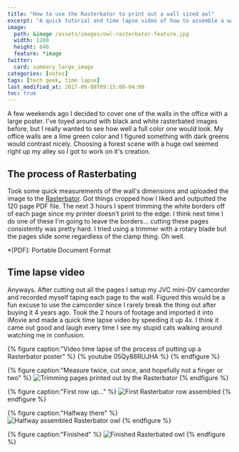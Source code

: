 ```yaml
---
title: "How to use the Rasterbator to print out a wall sized owl"
excerpt: "A quick tutorial and time lapse video of how to assemble a wall sized poster using The Rasterbator."
image: 
  path: &image /assets/images/owl-rasterbator-feature.jpg
  width: 1280
  height: 640
  feature: *image
twitter:
  card: summary_large_image
categories: [notes]
tags: [tech geek, time lapse]
last_modified_at: 2017-09-08T09:15:00-04:00
toc: true
---
```


A few weekends ago I decided to cover one of the walls in the office with a large poster. I've toyed around with black and white rasterbated images before, but I really wanted to see how well a full color one would look. My office walls are a lime green color and I figured something with dark greens would contrast nicely. Choosing a forest scene with a huge owl seemed right up my alley so I got to work on it's creation.

## The process of Rasterbating

Took some quick measurements of the wall's dimensions and uploaded the image to the [Rasterbator](http://arje.net/rasterbator). Got things cropped how I liked and outputted the 120 page PDF file. The next 3 hours I spent trimming the white borders off of each page since my printer doesn't print to the edge. I think next time I do one of these I'm going to leave the borders... cutting these pages consistently was pretty hard. I tried using a trimmer with a rotary blade but the pages slide some regardless of the clamp thing. Oh well.

*[PDF]: Portable Document Format

## Time lapse video

Anyways. After cutting out all the pages I setup my JVC mini-DV camcorder and recorded myself taping each page to the wall. Figured this would be a fun excuse to use the camcorder since I rarely break the thing out after buying it 4 years ago. Took the 2 hours of footage and imported it into iMovie and made a quick time lapse video by speeding it up 4x. I think it came out good and laugh every time I see my stupid cats walking around watching me in confusion.

{% figure caption:"Video time lapse of the process of putting up a Rasterbator poster" %}
{% youtube 05Qy88RUJHA %}
{% endfigure %}

{% figure caption:"Measure twice, cut once, and hopefully not a finger or two" %}
![Trimming pages printed out by the Rasterbator](/assets/images/rasterbator-trimming-pages.jpg)
{% endfigure %}

{% figure caption:"First row up..." %}
![First Rasterbator row assembled](/assets/images/rasterbator-firstrow-owl.jpg)
{% endfigure %}

{% figure caption:"Halfway there" %}
![Halfway assembled Rasterbator owl](/assets/images/rasterbator-halfway-owl.jpg)
{% endfigure %}

{% figure caption:"Finished" %}
![Finished Rasterbated owl](/assets/images/rasterbator-finished-owl.jpg)
{% endfigure %}
